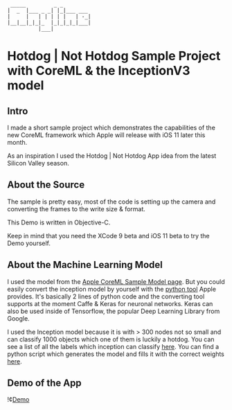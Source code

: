 
     _____         _ _         
    |  _  |___ _ _| |_|___ ___ 
    |     |   | | | | |   | -_|
    |__|__|_|_|_  |_|_|_|_|___|
              |___|            


# Hotdog | Not Hotdog Sample Project with CoreML & the InceptionV3 model #

## Intro ##
I made a short sample project which demonstrates the capabilities of the new CoreML framework which Apple will release with iOS 11 later this month. 

As an inspiration I used the Hotdog | Not Hotdog App idea from the latest Silicon Valley season.

## About the Source ##

The sample is pretty easy, most of the code is setting up the camera and converting the frames to the write size & format.

This Demo is written in Objective-C.

Keep in mind that you need the XCode 9 beta and iOS 11 beta to try the Demo yourself.

## About the Machine Learning Model ##

I used the model from the [Apple CoreML Sample Model page](https://developer.apple.com/machine-learning/). But you could easily convert the inception model by yourself with the [python tool](https://pypi.python.org/pypi/coremltools) Apple provides. It's basically 2 lines of python code and the converting tool supports at the moment Caffe & Keras for neuronal networks. Keras can also be used inside of Tensorflow, the popular Deep Learning Library from Google.

I used the Inception model because it is with > 300 nodes not so small and can classify 1000 objects which one of them is luckily a hotdog. You can see a list of all the labels which inception can classify [here](https://gist.github.com/yrevar/942d3a0ac09ec9e5eb3a). You can find a python script which generates the model and fills it with the correct weights [here](https://github.com/fchollet/deep-learning-models/blob/master/inception_v3.py).

## Demo of the App ##

!¢[Demo](/gif/hotdog.gif)
